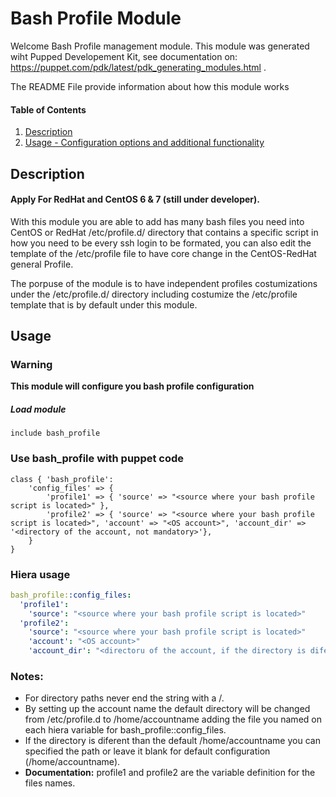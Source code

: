 
# Bash Profile Module

Welcome Bash Profile management module. 
This module was generated wiht Pupped Developement Kit, see documentation on: https://puppet.com/pdk/latest/pdk_generating_modules.html .

The README File provide information about how this module works

#### Table of Contents

1. [Description](#description)
2. [Usage - Configuration options and additional functionality](#usage)

## Description

#### Apply For RedHat and CentOS 6 & 7 (still under developer).

With this module you are able to add has many bash files you need into CentOS or RedHat /etc/profile.d/ directory that contains a specific script in how you need to be every ssh login to be formated, you can also edit the template of the /etc/profile file to have core change in the CentOS-RedHat general Profile.

The porpuse of the module is to have independent profiles costumizations under the /etc/profile.d/ directory including costumize the /etc/profile template that is by default under this module.

## Usage

### Warning
**This module will configure you bash profile configuration**

##### Load module
```puppet
include bash_profile
```
### Use bash_profile with puppet code

```puppet
class { 'bash_profile':
	'config_files' => {
		'profile1' => { 'source' => "<source where your bash profile script is located>" },
		'profile2' => { 'source' => "<source where your bash profile script is located>", 'account' => "<OS account>", 'account_dir' => '<directory of the account, not mandatory>'},
	}
}
```
### Hiera usage
```yaml
bash_profile::config_files:
  'profile1': 
    'source': "<source where your bash profile script is located>"
  'profile2':
    'source': "<source where your bash profile script is located>"
    'account': "<OS account>"
    'account_dir': "<directoru of the account, if the directory is diferent than /home/accountname>"
```
### Notes:
* For directory paths never end the string with a /.
* By setting up the account name the default directory will be changed from /etc/profile.d to /home/accountname adding the file you named on each hiera variable for bash_profile::config_files.
* If the directory is diferent than the default /home/accountname you can specified the path or leave it blank for default configuration (/home/accountname).
* **Documentation:** profile1 and profile2 are the variable definition for the files names.